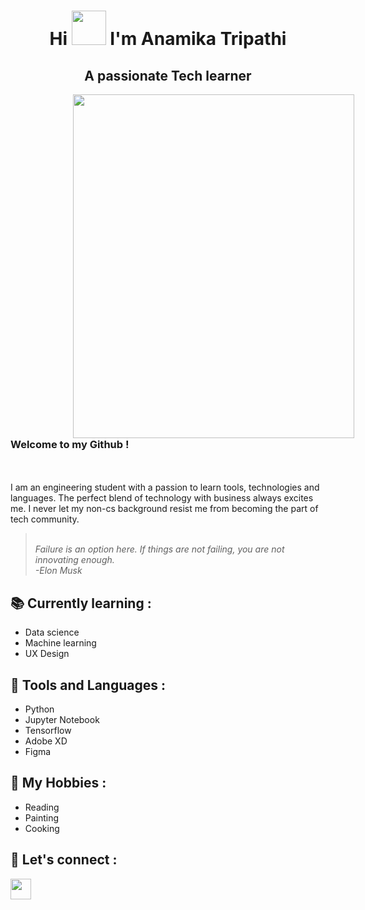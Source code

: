 # <div align= "center" > Hi <img src = "https://user-images.githubusercontent.com/78593368/119226953-4de77600-bb29-11eb-8d16-9479fa967348.gif" width="55px" height="55px"> I'm Anamika Tripathi </div>

## <div align= "center"> A passionate Tech learner </div>

<img src = "https://user-images.githubusercontent.com/78593368/119228157-4fb43800-bb2f-11eb-950a-35f149e3b672.png" height ="550" width="450" align="left" HSPACE="100"/> <h3><br> Welcome to my Github ! </h3></br> <br> I am an engineering student with a passion to learn tools, technologies and languages. The perfect blend of technology with business always excites me. I never let my non-cs background resist me from becoming the part of tech community. </br> 
> <br> *Failure is an option here. If things are not failing, you are not innovating enough.* </br>
> *-Elon Musk* <BR CLEAR ="left"/> 




## :books: Currently learning :

* Data science
* Machine learning
* UX Design

## :wrench: Tools and Languages : 

* Python
* Jupyter Notebook
* Tensorflow
* Adobe XD
* Figma

## :art: My Hobbies : 

* Reading
* Painting
* Cooking
 
## :iphone: Let's connect :

<a href="https//:www.linkedin.com/in/anamika-tripathi1601" target="blank"> <img align="left" src ="https://user-images.githubusercontent.com/78593368/119231709-dffa7900-bb3f-11eb-8c14-8f3a380a6216.png" height ="33" width="33"/></a>







